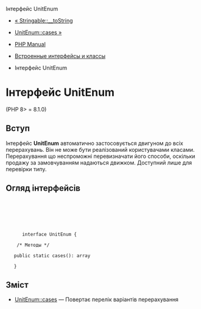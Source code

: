 Інтерфейс UnitEnum

-   [« Stringable::\_\_toString](stringable.tostring.html)
    
-   [UnitEnum::cases »](unitenum.cases.html)
    
-   [PHP Manual](index.html)
    
-   [Встроенные интерфейсы и классы](reserved.interfaces.html)
    
-   Інтерфейс UnitEnum
    

# Інтерфейс UnitEnum

(PHP 8> = 8.1.0)

## Вступ

Інтерфейс **UnitEnum** автоматично застосовується двигуном до всіх перерахувань. Він не може бути реалізований користувачами класами. Перерахування що неспроможні перевизначати його способи, оскільки продажу за замовчуванням надаються движком. Доступний лише для перевірки типу.

## Огляд інтерфейсів

```classsynopsis

     
    

    
     
      interface UnitEnum {

    /* Методы */
    
   public static cases(): array

   }
```

## Зміст

-   [UnitEnum::cases](unitenum.cases.html) — Повертає перелік варіантів перерахування